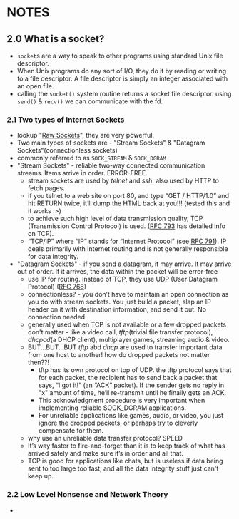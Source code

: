 # NOTES

## 2.0 What is a socket?

- `socket`s are a way to speak to other programs using standard Unix file descriptor.
- When Unix programs do any sort of I/O, they do it by reading or writing to a file descriptor. A file descriptor is simply an integer associated with an open file.
- calling the `socket()` system routine returns a socket file descriptor. using `send()` & `recv()` we can communicate with the fd.

### 2.1 Two types of Internet Sockets

- lookup "[Raw Sockets](https://www.man7.org/linux/man-pages/man7/raw.7.html)", they are very powerful.
- Two main types of sockets are - "Stream Sockets" & "Datagram Sockets"(connectionless sockets)
- commonly referred to as `SOCK_STREAM` & `SOCK_DGRAM`
- "Stream Sockets" - reliable two-way connected communication streams. Items arrive in order. ERROR-FREE.
    - stream sockets are used by *telnet* and *ssh*. also used by HTTP to fetch pages. 
    - if you telnet to a web site on port 80, and type “GET / HTTP/1.0” and hit RETURN twice, it’ll dump the HTML back at you!!! (tested this and it works :>)
    - to achieve such high level of data transmission quality, TCP (Transmission Control Protocol) is used. ([RFC 793](https://datatracker.ietf.org/doc/html/rfc793) has detailed info on TCP).
    - “TCP/IP” where “IP” stands for “Internet Protocol” (see [RFC 791](https://datatracker.ietf.org/doc/html/rfc791)). IP deals primarily with Internet routing and is not generally responsible for data integrity.
- "Datagram Sockets" -  if you send a datagram, it may arrive. It may arrive out of order. If it arrives, the data within the packet will be error-free
    - use IP for routing. Instead of TCP, they use UDP (User Datagram Protocol) ([RFC 768](https://datatracker.ietf.org/doc/html/rfc768))
    - connectionless? -  you don’t have to maintain an open connection as you do with stream sockets. You just build a packet, slap an IP header on it with destination information, and send it out. No connection needed.
    - generally used when TCP is not available or a few dropped packets don't matter - like a video call, *tftp*(trivial file transfer protocol), *dhcpcd*(a DHCP client), multiplayer games, streaming audio & video.
    - BUT...BUT...BUT *tftp* abd *dhcp* are used to transfer important data from one host to another! how do dropped packets not matter then??!
        - tftp has its own protocol on top of UDP. the tftp protocol says that for each packet, the recipient has to send back a packet that says, “I got it!” (an “ACK” packet). If the sender gets no reply in "x" amount of time, he’ll re-transmit until he finally gets an ACK. 
        - This acknowledgment procedure is very important when implementing reliable SOCK_DGRAM applications.
        - For unreliable applications like games, audio, or video, you just ignore the dropped packets, or perhaps try to cleverly compensate for them.
    - why use an unreliable data transfer protocol? SPEED
    -  It’s way faster to fire-and-forget than it is to keep track of what has arrived safely and make sure it’s in order and all that.
    - TCP is good for applications like chats, but is useless if data being sent to too large too fast, and all the data integrity stuff just can't keep up.

### 2.2 Low Level Nonsense and Network Theory

- 

